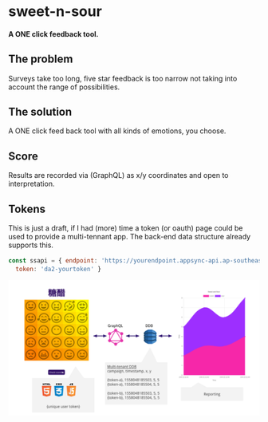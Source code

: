 sweet-n-sour
===================

#### A ONE click feedback tool. 

## The problem
Surveys take too long, five star feedback is too narrow not taking into account the range of possibilities.

## The solution
A ONE click feed back tool with all kinds of emotions, you choose.

## Score
Results are recorded via (GraphQL) as x/y coordinates and open to interpretation.

## Tokens
This is just a draft, if I had (more) time a token (or oauth) page could be used to provide a multi-tennant app.  The back-end data structure already supports this.



```js
const ssapi = { endpoint: 'https://yourendpoint.appsync-api.ap-southeast-2.amazonaws.com/graphql', 
  token: 'da2-yourtoken' }
```



![Sample](sweet-n-sour.png)
